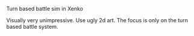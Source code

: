 Turn based battle sim in Xenko

Visually very unimpressive. Use ugly 2d art.
The focus is only on the turn based battle system.